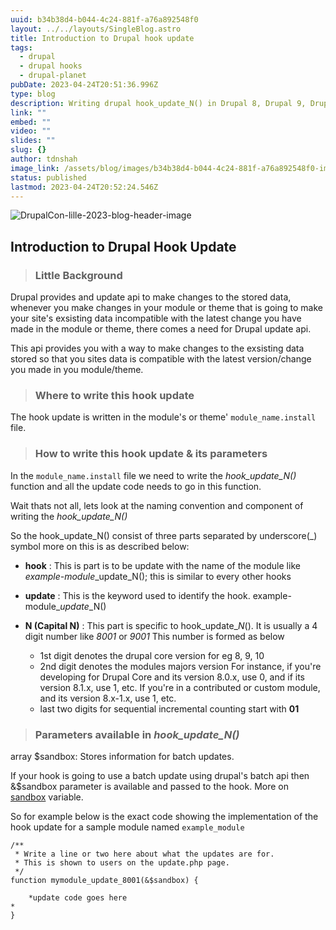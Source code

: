 ```yaml
---
uuid: b34b38d4-b044-4c24-881f-a76a892548f0
layout: ../../layouts/SingleBlog.astro
title: Introduction to Drupal hook update
tags:
  - drupal
  - drupal hooks
  - drupal-planet
pubDate: 2023-04-24T20:51:36.996Z
type: blog
description: Writing drupal hook_update_N() in Drupal 8, Drupal 9, Drupal 10. This also describes why hook update is needed, how it is formed.
link: ""
embed: ""
video: ""
slides: ""
slug: {}
author: tdnshah
image_link: /assets/blog/images/b34b38d4-b044-4c24-881f-a76a892548f0-img-1.png
status: published
lastmod: 2023-04-24T20:52:24.546Z
---
```


<Image src="/assets/blog/images/b34b38d4-b044-4c24-881f-a76a892548f0-img-1.png" aspectRatio="0.5" alt="DrupalCon-lille-2023-blog-header-image">


## Introduction to Drupal Hook Update

> ### Little Background

Drupal provides and update api to make changes to the stored data, whenever you make changes in your module or theme that is going to make your site's exsisting data incompatible with the latest change you have made in the module or theme, there comes a need for Drupal update api. 

This api provides you with a way to  make changes to the exsisting data stored so that you sites data is compatible with the latest version/change you made in you module/theme.

> ### Where to write this hook update 

The hook update is written in the module's or theme' `module_name.install` file.

> ### How to write this hook update & its parameters

In the `module_name.install` file we need to write the *hook_update_N()* function and all the update code needs to go in this function.

Wait thats not all, lets look at the naming convention and component of writing the *hook_update_N()*

So the hook_update_N() consist of three parts separated by underscore(_) symbol more on this is as described below:

- **hook** : This is part is to be update with the name of the module like *example-module*_update_N(); this is similar to every other hooks

- **update** : This is the keyword used to identify the hook. example-module_*update*_N()

- **N (Capital N)** : This part is specific to hook_update_*N*(). It is usually a 4 digit number like *8001* or *9001* This number is formed as below 
  - 1st digit denotes the drupal core version for eg 8, 9, 10 
  - 2nd digit denotes the modules majors version For instance, if you're developing for Drupal Core and its version 8.0.x, use 0, and if its version 8.1.x, use 1, etc. If you're in a contributed or custom module, and its version 8.x-1.x, use 1, etc.
  - last two digits for sequential incremental counting start with **01**  

> ### Parameters available in *hook_update_N()*

array $sandbox: Stores information for batch updates.

If your hook is going to use a batch update using drupal's batch api then &$sandbox parameter is available and passed to the hook. More on [sandbox](https://www.drupal.org/docs/7/api/batch-api/overview) variable.

So for example below is the exact code showing the implementation of the hook update for a sample module named `example_module` 

```
/**
 * Write a line or two here about what the updates are for.
 * This is shown to users on the update.php page.
 */
function mymodule_update_8001(&$sandbox) {

    *update code goes here 
*
}
```